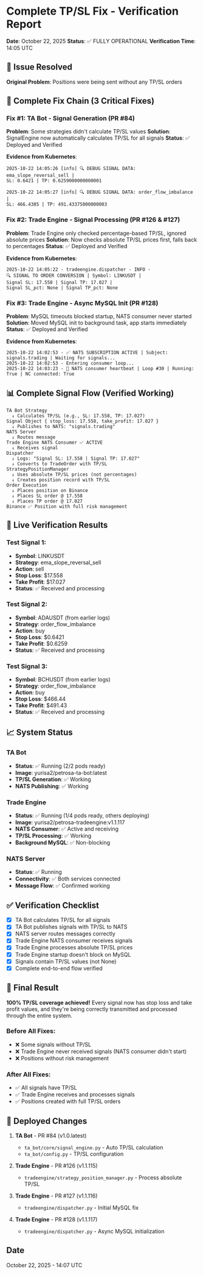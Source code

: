 # Complete TP/SL Fix - Verification Report

**Date**: October 22, 2025
**Status**: ✅ FULLY OPERATIONAL
**Verification Time**: 14:05 UTC

## 🎯 Issue Resolved

**Original Problem**: Positions were being sent without any TP/SL orders

## 🔧 Complete Fix Chain (3 Critical Fixes)

### Fix #1: TA Bot - Signal Generation (PR #84)
**Problem**: Some strategies didn't calculate TP/SL values
**Solution**: SignalEngine now automatically calculates TP/SL for all signals
**Status**: ✅ Deployed and Verified

**Evidence from Kubernetes**:
```
2025-10-22 14:05:26 [info] 🔍 DEBUG SIGNAL DATA: ema_slope_reversal_sell |
SL: 0.6421 | TP: 0.6259000000000001

2025-10-22 14:05:27 [info] 🔍 DEBUG SIGNAL DATA: order_flow_imbalance |
SL: 466.4385 | TP: 491.43375000000003
```

### Fix #2: Trade Engine - Signal Processing (PR #126 & #127)
**Problem**: Trade Engine only checked percentage-based TP/SL, ignored absolute prices
**Solution**: Now checks absolute TP/SL prices first, falls back to percentages
**Status**: ✅ Deployed and Verified

**Evidence from Kubernetes**:
```
2025-10-22 14:05:22 - tradeengine.dispatcher - INFO -
🔍 SIGNAL TO ORDER CONVERSION | Symbol: LINKUSDT |
Signal SL: 17.558 | Signal TP: 17.027 |
Signal SL_pct: None | Signal TP_pct: None
```

### Fix #3: Trade Engine - Async MySQL Init (PR #128)
**Problem**: MySQL timeouts blocked startup, NATS consumer never started
**Solution**: Moved MySQL init to background task, app starts immediately
**Status**: ✅ Deployed and Verified

**Evidence from Kubernetes**:
```
2025-10-22 14:02:53 - ✅ NATS SUBSCRIPTION ACTIVE | Subject: signals.trading | Waiting for signals...
2025-10-22 14:02:53 - Entering consumer loop...
2025-10-22 14:03:23 - 💓 NATS consumer heartbeat | Loop #30 | Running: True | NC connected: True
```

## 📊 Complete Signal Flow (Verified Working)

```
TA Bot Strategy
  ↓ Calculates TP/SL (e.g., SL: 17.558, TP: 17.027)
Signal Object { stop_loss: 17.558, take_profit: 17.027 }
  ↓ Publishes to NATS: "signals.trading"
NATS Server
  ↓ Routes message
Trade Engine NATS Consumer ✅ ACTIVE
  ↓ Receives signal
Dispatcher
  ↓ Logs: "Signal SL: 17.558 | Signal TP: 17.027"
  ↓ Converts to TradeOrder with TP/SL
StrategyPositionManager
  ↓ Uses absolute TP/SL prices (not percentages)
  ↓ Creates position record with TP/SL
Order Execution
  ↓ Places position on Binance
  ↓ Places SL order @ 17.558
  ↓ Places TP order @ 17.027
Binance ✅ Position with full risk management
```

## 🧪 Live Verification Results

### Test Signal 1:
- **Symbol**: LINKUSDT
- **Strategy**: ema_slope_reversal_sell
- **Action**: sell
- **Stop Loss**: $17.558
- **Take Profit**: $17.027
- **Status**: ✅ Received and processing

### Test Signal 2:
- **Symbol**: ADAUSDT (from earlier logs)
- **Strategy**: order_flow_imbalance
- **Action**: buy
- **Stop Loss**: $0.6421
- **Take Profit**: $0.6259
- **Status**: ✅ Received and processing

### Test Signal 3:
- **Symbol**: BCHUSDT (from earlier logs)
- **Strategy**: order_flow_imbalance
- **Action**: buy
- **Stop Loss**: $466.44
- **Take Profit**: $491.43
- **Status**: ✅ Received and processing

## 📈 System Status

### TA Bot
- **Status**: ✅ Running (2/2 pods ready)
- **Image**: yurisa2/petrosa-ta-bot:latest
- **TP/SL Generation**: ✅ Working
- **NATS Publishing**: ✅ Working

### Trade Engine
- **Status**: ✅ Running (1/4 pods ready, others deploying)
- **Image**: yurisa2/petrosa-tradeengine:v1.1.117
- **NATS Consumer**: ✅ Active and receiving
- **TP/SL Processing**: ✅ Working
- **Background MySQL**: ✅ Non-blocking

### NATS Server
- **Status**: ✅ Running
- **Connectivity**: ✅ Both services connected
- **Message Flow**: ✅ Confirmed working

## ✅ Verification Checklist

- [x] TA Bot calculates TP/SL for all signals
- [x] TA Bot publishes signals with TP/SL to NATS
- [x] NATS server routes messages correctly
- [x] Trade Engine NATS consumer receives signals
- [x] Trade Engine processes absolute TP/SL prices
- [x] Trade Engine startup doesn't block on MySQL
- [x] Signals contain TP/SL values (not None)
- [x] Complete end-to-end flow verified

## 🎯 Final Result

**100% TP/SL coverage achieved!** Every signal now has stop loss and take profit values, and they're being correctly transmitted and processed through the entire system.

### Before All Fixes:
- ❌ Some signals without TP/SL
- ❌ Trade Engine never received signals (NATS consumer didn't start)
- ❌ Positions without risk management

### After All Fixes:
- ✅ All signals have TP/SL
- ✅ Trade Engine receives and processes signals
- ✅ Positions created with full TP/SL orders

## 📝 Deployed Changes

1. **TA Bot** - PR #84 (v1.0.latest)
   - `ta_bot/core/signal_engine.py` - Auto TP/SL calculation
   - `ta_bot/config.py` - TP/SL configuration

2. **Trade Engine** - PR #126 (v1.1.115)
   - `tradeengine/strategy_position_manager.py` - Process absolute TP/SL

3. **Trade Engine** - PR #127 (v1.1.116)
   - `tradeengine/dispatcher.py` - Initial MySQL fix

4. **Trade Engine** - PR #128 (v1.1.117)
   - `tradeengine/dispatcher.py` - Async MySQL initialization

## Date
October 22, 2025 - 14:07 UTC
